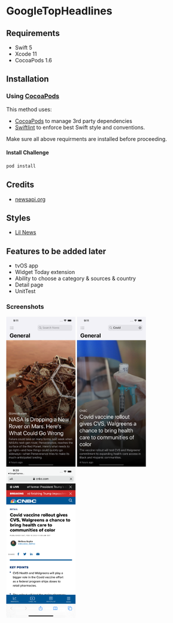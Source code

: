 # GoogleTopHeadlines

## Requirements

- Swift 5
- Xcode 11
- CocoaPods 1.6

## Installation

### Using [CocoaPods](https://cocoapods.org/)

This method uses:

- [CocoaPods](https://cocoapods.org/) to manage 3rd party dependencies
- [Swiftlint](https://github.com/realm/SwiftLint) to enforce best Swift style and conventions.

Make sure all above requirments are installed before proceeding.

#### Install Challenge

```bash
pod install
```

## Credits

- [newsapi.org](https://newsapi.org)

## Styles

- [Lil News](https://lil.software/)

## Features to be added later

- tvOS app
- Widget Today extension
- Ability to choose a category & sources & country
- Detail page
- UnitTest

### Screenshots

<img src=Images/Dashboard.png height=400> <img src=Images/Search.png height=400> <img src=Images/Browser.png height=400>
